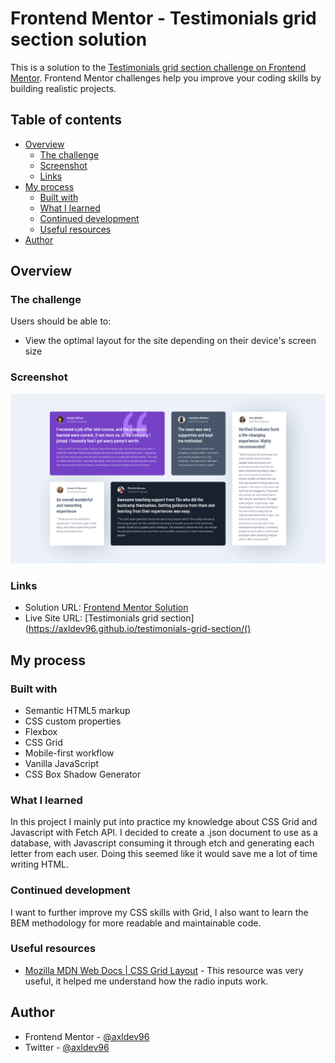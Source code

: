 # Frontend Mentor - Testimonials grid section solution

This is a solution to the [Testimonials grid section challenge on Frontend Mentor](https://www.frontendmentor.io/challenges/testimonials-grid-section-Nnw6J7Un7). Frontend Mentor challenges help you improve your coding skills by building realistic projects. 

## Table of contents

- [Overview](#overview)
  - [The challenge](#the-challenge)
  - [Screenshot](#screenshot)
  - [Links](#links)
- [My process](#my-process)
  - [Built with](#built-with)
  - [What I learned](#what-i-learned)
  - [Continued development](#continued-development)
  - [Useful resources](#useful-resources)
- [Author](#author)

## Overview

### The challenge

Users should be able to:

- View the optimal layout for the site depending on their device's screen size

### Screenshot

![design screenshot](./src/images/screenshot.png)

### Links

- Solution URL: [Frontend Mentor Solution](https://www.frontendmentor.io/solutions/testimonials-grid-section-gUmpobz6LO)
- Live Site URL: [Testimonials grid section](https://axldev96.github.io/testimonials-grid-section/()

## My process

### Built with

- Semantic HTML5 markup
- CSS custom properties
- Flexbox
- CSS Grid
- Mobile-first workflow
- Vanilla JavaScript
- CSS Box Shadow Generator

### What I learned

In this project I mainly put into practice my knowledge about CSS Grid and Javascript with Fetch API. I decided to create a .json document to use as a database, with Javascript consuming it through etch and generating each letter from each user. Doing this seemed like it would save me a lot of time writing HTML.

### Continued development

I want to further improve my CSS skills with Grid, I also want to learn the BEM methodology for more readable and maintainable code.

### Useful resources

- [Mozilla MDN Web Docs | CSS Grid Layout](https://developer.mozilla.org/en-US/docs/Web/CSS/CSS_Grid_Layout) - This resource was very useful, it helped me understand how the radio inputs work.

## Author

- Frontend Mentor - [@axldev96](https://www.frontendmentor.io/profile/axldev96)
- Twitter - [@axldev96](https://twitter.com/axldev96)
